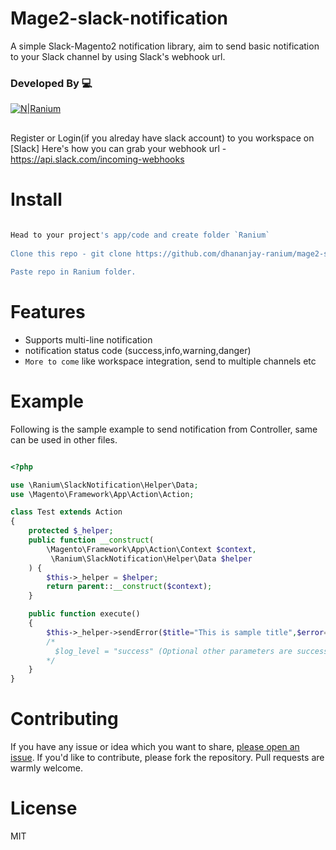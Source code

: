 # Mage2-slack-notification
A simple Slack-Magento2 notification library, aim to send basic notification to your Slack channel by using Slack's webhook url.
### Developed By :computer:
[![N|Ranium](https://d1vxlv5w7jsf3o.cloudfront.net/wp-content/uploads/2018/10/24121043/ranium-logo-black.png)](https://ranium.in/)
##
Register or Login(if you alreday have slack account) to you workspace on [Slack]
Here's how you can grab your webhook url - https://api.slack.com/incoming-webhooks

# Install
```sh
 
Head to your project's app/code and create folder `Ranium`
 
Clone this repo - git clone https://github.com/dhananjay-ranium/mage2-slack-notification.git

Paste repo in Ranium folder. 

```
# Features
- Supports multi-line notification
- notification status code (success,info,warning,danger)
- `More to come` like workspace integration, send to multiple channels etc

# Example
Following is the sample example to send notification from Controller, same can be used in other files.  

```php

<?php

use \Ranium\SlackNotification\Helper\Data;
use \Magento\Framework\App\Action\Action;

class Test extends Action
{
    protected $_helper;
    public function __construct(
        \Magento\Framework\App\Action\Context $context,
         \Ranium\SlackNotification\Helper\Data $helper
    ) {
        $this->_helper = $helper;       
        return parent::__construct($context);
    }

    public function execute()
    {
        $this->_helper->sendError($title="This is sample title",$error="This is sample error",$log_level="success");
        /*
          $log_level = "success" (Optional other parameters are success(default), info, warning & danger)
        */
    }
}
```
# Contributing
If you have any issue or idea which you want to share, [please open an issue].
If you'd like to contribute, please fork the repository. Pull requests are warmly welcome.

# License
MIT

   [Register]: <https://slack.com/signin>
   [Login]: <https://slack.com/signin>
   [please open an issue]: <https://github.com/dhananjay-ranium/mage2-slack-notification/issues>
